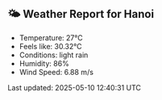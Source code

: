 <!-- WEATHER-START -->
## 🌤 Weather Report for Hanoi

- Temperature: 27°C
- Feels like: 30.32°C
- Conditions: light rain
- Humidity: 86%
- Wind Speed: 6.88 m/s

Last updated: 2025-05-10 12:40:31 UTC
<!-- WEATHER-END -->
